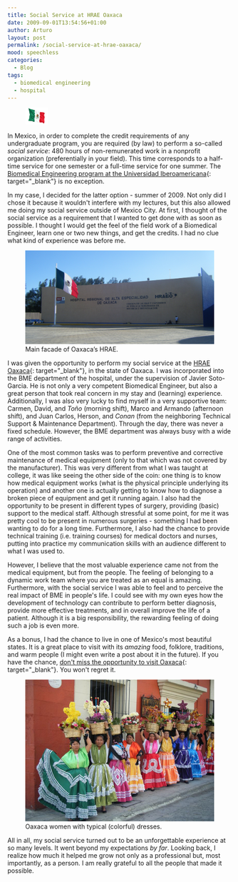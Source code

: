 ```yaml
---
title: Social Service at HRAE Oaxaca
date: 2009-09-01T13:54:56+01:00
author: Arturo
layout: post
permalink: /social-service-at-hrae-oaxaca/
mood: speechless
categories:
  - Blog
tags:
  - biomedical engineering
  - hospital
---
```

<figure class="alignleft">
	<img width="50" src="../multimedia/icons/mexico.png"/>
</figure>

In Mexico, in order to complete the credit requirements of any undergraduate program, you are required (by law) to perform a so-called *social service*: 480 hours of non-remunerated work in a nonprofit organization (preferentially in your field). This time corresponds to a half-time service for one semester or a full-time service for one summer. The [Biomedical Engineering program at the Universidad Iberoamericana](https://ibero.mx/licenciaturas/licenciatura-en-ingenier-biom-dica){: target="_blank"} is no exception.

In my case, I decided for the latter option - summer of 2009. Not only did I chose it because it wouldn't interfere with my lectures, but this also allowed me doing my social service outside of Mexico City. At first, I thought of the social service as a requirement that I wanted to get done with as soon as possible. I thought I would get the feel of the field work of a Biomedical Engineer, learn one or two new things, and get the credits. I had no clue what kind of experience was before me.

<!--more-->

<figure class="aligncenter">
	<img width="600" src="../multimedia/photos/hrae.jpg"/>
  <figcaption>Main facade of Oaxaca’s HRAE.</figcaption>
</figure>

I was given the opportunity to perform my social service at the [HRAE Oaxaca](http://www.hraeoaxaca.salud.gob.mx/){: target="_blank"}, in the state of Oaxaca. I was incorporated into the BME department of the hospital, under the supervision of Javier Soto-Garcia. He is not only a very competent Biomedical Engineer, but also a great person that took real concern in my stay and (learning) experience. Additionally, I was also very lucky to find myself in a very supportive team: Carmen, David, and *Toño* (morning shift), Marco and Armando (afternoon shift), and Juan Carlos, Herson, and *Conan* (from the neighboring Technical Support & Maintenance Department). Through the day, there was never a fixed schedule. However, the BME department was always busy with a wide range of activities.

One of the most common tasks was to perform preventive and corrective maintenance of medical equipment (only to that which was not covered by the manufacturer). This was very different from what I was taught at college, it was like seeing the other side of the coin: one thing is to know how medical equipment works (what is the physical principle underlying its operation) and another one is actually getting to know how to diagnose a broken piece of equipment and get it running again. I also had the opportunity to be present in different types of surgery, providing (basic) support to the medical staff. Although stressful at some point, for me it was pretty cool to be present in numerous surgeries - something I had been wanting to do for a long time. Furthermore, I also had the chance to provide technical training (i.e. training courses) for medical doctors and nurses, putting into practice my communication skills with an audience different to what I was used to.

However, I believe that the most valuable experience came not from the medical equipment, but from the people. The feeling of belonging to a dynamic work team where you are treated as an equal is amazing. Furthermore, with the social service I was able to feel and to perceive the real impact of BME in people's life. I could see with my own eyes how the development of technology can contribute to perform better diagnosis, provide more effective treatments, and in overall improve the life of a patient. Although it is a big responsibility, the rewarding feeling of doing such a job is even more.

As a bonus, I had the chance to live in one of Mexico's most beautiful states. It is a great place to visit with its *amazing* food, folklore, traditions, and warm people (I might even write a post about it in the future). If you have the chance, [don't miss the opportunity to visit Oaxaca](https://www.visitmexico.com/en/main-destinations/oaxaca/oaxaca){: target="_blank"}. You won't regret it.

<figure class="aligncenter">
	<img width="600" src="../multimedia/photos/oaxaca.jpg"/>
  <figcaption>Oaxaca women with typical (colorful) dresses.</figcaption>
</figure>

All in all, my social service turned out to be an unforgettable experience at so many levels. It went beyond my expectations *by far*. Looking back, I realize how much it helped me grow not only as a professional but, most importantly, as a person. I am really grateful to all the people that made it possible.
